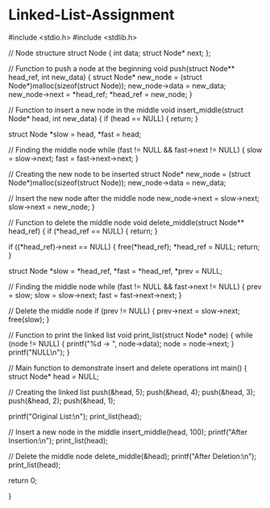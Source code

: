 # Linked-List-Assignment

#include <stdio.h> #include <stdlib.h>

// Node structure struct Node { int data; struct Node* next; };

// Function to push a node at the beginning void push(struct Node** head_ref, int new_data) { struct Node* new_node = (struct Node*)malloc(sizeof(struct Node)); new_node->data = new_data; new_node->next = *head_ref; *head_ref = new_node; }

// Function to insert a new node in the middle void insert_middle(struct Node* head, int new_data) { if (head == NULL) { return; }

struct Node *slow = head, *fast = head;

// Finding the middle node
while (fast != NULL && fast->next != NULL) {
    slow = slow->next;
    fast = fast->next->next;
}

// Creating the new node to be inserted
struct Node* new_node = (struct Node*)malloc(sizeof(struct Node));
new_node->data = new_data;

// Insert the new node after the middle node
new_node->next = slow->next;
slow->next = new_node;
}

// Function to delete the middle node void delete_middle(struct Node** head_ref) { if (*head_ref == NULL) { return; }

if ((*head_ref)->next == NULL) {
    free(*head_ref);
    *head_ref = NULL;
    return;
}

struct Node *slow = *head_ref, *fast = *head_ref, *prev = NULL;

// Finding the middle node
while (fast != NULL && fast->next != NULL) {
    prev = slow;
    slow = slow->next;
    fast = fast->next->next;
}

// Delete the middle node
if (prev != NULL) {
    prev->next = slow->next;
    free(slow);
}

// Function to print the linked list void print_list(struct Node* node) { while (node != NULL) { printf("%d -> ", node->data); node = node->next; } printf("NULL\n"); }

// Main function to demonstrate insert and delete operations int main() { struct Node* head = NULL;

// Creating the linked list
push(&head, 5);
push(&head, 4);
push(&head, 3);
push(&head, 2);
push(&head, 1);

printf("Original List:\n");
print_list(head);

// Insert a new node in the middle
insert_middle(head, 100);
printf("After Insertion:\n");
print_list(head);

// Delete the middle node
delete_middle(&head);
printf("After Deletion:\n");
print_list(head);

return 0;

}
